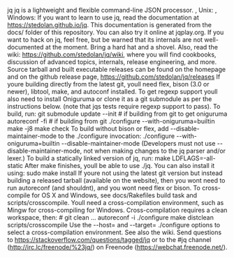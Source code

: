 jq jq is a lightweight and flexible command-line JSON processor. , Unix: , Windows: If you want to learn to use jq, read the documentation at https://stedolan.github.io/jq. This documentation is generated from the docs/ folder of this repository. You can also try it online at jqplay.org. If you want to hack on jq, feel free, but be warned that its internals are not well-documented at the moment. Bring a hard hat and a shovel. Also, read the wiki: https://github.com/stedolan/jq/wiki, where you will find cookbooks, discussion of advanced topics, internals, release engineering, and more. Source tarball and built executable releases can be found on the homepage and on the github release page, https://github.com/stedolan/jq/releases If youre building directly from the latest git, youll need flex, bison (3.0 or newer), libtool, make, and autoconf installed. To get regexp support youll also need to install Oniguruma or clone it as a git submodule as per the instructions below. (note that jqs tests require regexp support to pass). To build, run: git submodule update --init # if building from git to get oniguruma autoreconf -fi # if building from git ./configure --with-oniguruma=builtin make -j8 make check To build without bison or flex, add --disable-maintainer-mode to the ./configure invocation: ./configure --with-oniguruma=builtin --disable-maintainer-mode (Developers must not use --disable-maintainer-mode, not when making changes to the jq parser and/or lexer.) To build a statically linked version of jq, run: make LDFLAGS=-all-static After make finishes, youll be able to use ./jq. You can also install it using: sudo make install If youre not using the latest git version but instead building a released tarball (available on the website), then you wont need to run autoreconf (and shouldnt), and you wont need flex or bison. To cross-compile for OS X and Windows, see docs/Rakefiles build task and scripts/crosscompile. Youll need a cross-compilation environment, such as Mingw for cross-compiling for Windows. Cross-compilation requires a clean workspace, then: # git clean ... autoreconf -i ./configure make distclean scripts/crosscompile <name-of-build> <configure-options> Use the --host= and --target= ./configure options to select a cross-compilation environment. See also the wiki. Send questions to https://stackoverflow.com/questions/tagged/jq or to the #jq channel (http://irc.lc/freenode/%23jq/) on Freenode (https://webchat.freenode.net/).